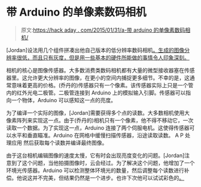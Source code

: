 # 带 Arduino 的单像素数码相机

> 原文:[https://hack aday . com/2015/01/31/a-带 arduino 的单像素数码相机/](https://hackaday.com/2015/01/31/a-single-pixel-digital-camera-with-arduino/)

[Jordan]设法用几个组件拼凑出他自己版本的低分辨率数码相机[。生成的图像分辨率很低，而且只有灰度，但是用一些基本的硬件所能做的事情令人印象深刻。](http://chynehome.com/web/appareil-photo-de-1-pixel-avec-un-arduino/ "Arduino digital camera")

相机的核心是图像传感器。大多数消费类数码相机都有大量的微型接收器塞在传感器里。这允许更大分辨率的图像，在更小的空间内捕捉更多细节。不幸的是，这通常意味着更高的价格。(乔丹的)传感器只有一个像素。该传感器实际上只是一个管内的红外光电二极管。二极管连接到 Arduino 上的模拟输入引脚。传感器可以指向一个物体，Arduino 可以感知这一点的亮度。

为了编译一个实际的图像，[Jordan]需要获得多个点的读数。大多数相机使用大像素阵列来实现这一点。由于(乔丹的)相机只有一个像素，他不得不移动它，一次读取一个数据。为了实现这一点，Arduino 连接了两个伺服电机。这使得传感器可以水平和垂直瞄准。Arduino 在网格中缓慢扫描传感器，沿途读取读数。 A P 处理应用 然后获取每个读数并编译最终图像。

由于这台相机编辑图像的速度太慢，它有时会出现亮度变化的问题。[Jordan]注意到了这个问题，当他拍摄图像时，云会经过。为了解决这个问题，他增加了一个环境光传感器。Arduino 可以检测整体环境光的数量，然后调整每个读数进行补偿。他说这并不完美，但结果仍然是一个进步。也许下次他可以试试彩色的[。](http://hackaday.com/2014/10/20/a-single-pixel-color-digital-camera/ "Color single pixel camera")